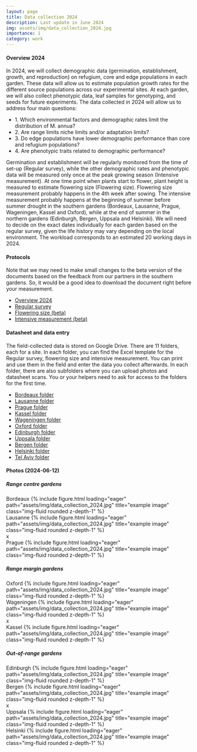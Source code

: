 ```yaml
---
layout: page
title: Data collection 2024
description: Last update in June 2024
img: assets/img/data_collection_2024.jpg
importance: 1
category: work
---
```


#### Overview 2024

In 2024, we will collect demographic data (germination, establishment, growth, and reproduction) on refugium, core and edge populations in each garden. 
These data will allow us to estimate population growth rates for the different source populations across our experimental sites. 
At each garden, we will also collect phenotypic data, leaf samples for genotyping, and seeds for future experiments. 
The data collected in 2024 will allow us to address four main questions: 

<ul>
  <li>1. Which environmental factors and demographic rates limit the distribution of M. annua? </li>
  <li>2. Are range limits niche limits and/or adaptation limits?</li>
  <li>3. Do edge populations have lower demographic performance than core and refugium populations?</li>
  <li>4. Are phenotypic traits related to demographic performance?</li>
</ul>

Germination and establishment will be regularly monitored from the time of set-up (Regular survey), while the other demographic rates and phenotypic data will be measured only once at the peak growing season (Intensive measurement).
At one time point when plants start to flower, plant height is measured to estimate flowering size (Flowering size). 
Flowering size measurement probably happens in the 4th week after sowing. 
The intensive measurement probably happens at the beginning of summer before summer drought in the southern gardens (Bordeaux, Lausanne, Prague, Wageningen, Kassel and Oxford), 
while at the end of summer in the northern gardens (Edinburgh, Bergen, Uppsala and Helsinki). 
We will need to decide on the exact dates individually for each garden based on the regular survey, given the life history may vary depending on the local environment.
The workload corresponds to an estimated 20 working days in 2024. 

#### Protocols

Note that we may need to make small changes to the beta version of the documents based on the feedback from our partners in the southern gardens. 
So, it would be a good idea to download the document right before your measurement. 

<ul>
  <li> <a href="https://drive.google.com/file/d/1CPkcYTsigEZREk1EB0a00_VrN3thyI9b/view?usp=sharing" target="_blank">Overview 2024 </a> </li>   
  <li> <a href="https://drive.google.com/file/d/14tPrWAY0fCdz8oHr8o1fjgC5xBAroMwk/view?usp=sharing" target="_blank">Regular survey </a> </li> 
  <li> <a href="https://drive.google.com/file/d/1K6GhXOW1q8WlIWLuzWLl_wBFGj_S9vg5/view?usp=sharing" target="_blank">Flowering size (beta) </a> </li> 
  <li> <a href="https://drive.google.com/file/d/1_6R_OrdFw21NKNTttOd48eIouKXyHCfM/view?usp=sharing" target="_blank">Intensive measurement (beta)</a> </li> 
</ul>

####  Datasheet and data entry

The field-collected data is stored on Google Drive. There are 11 folders, each for a site. 
In each folder, you can find the Excel template for the Regular survey, flowering size and intensive measurement. 
You can print and use them in the field and enter the data you collect afterwards. 
In each folder, there are also subfolders where you can upload photos and datasheet scans. 
You or your helpers need to ask for access to the folders for the first time.

<ul>
<li> <a href="https://drive.google.com/drive/folders/16LKeyzN48xk2NVFstP3jiav0iU1Y6jS8?usp=sharing" target="_blank">Bordeaux folder</a> </li> 
<li><a href="https://drive.google.com/drive/folders/1Ta24oGK8K-_HRUNJLZV3_MASYYfVsNVG?usp=sharing" target="_blank">Lausanne folder</a></li> 
<li><a href="https://drive.google.com/drive/folders/1IhpCqHa3ddYhQ0prCGn8Rxyo79Vo4XC6?usp=sharing" target="_blank">Prague folder</a></li> 
<li><a href="https://drive.google.com/drive/folders/1ruts1EZ1vkrkywZNtuoeRi1iQPegxSSy?usp=sharing" target="_blank">Kassel folder</a></li> 
<li><a href="https://drive.google.com/drive/folders/1KTzKfV1WKtk_i6mj_O6yL4fk3ElcrsRl?usp=sharing" target="_blank">Wageningen folder</a></li> 
<li><a href="https://drive.google.com/drive/folders/1WGxY448lXcBIX5nvWNksXh_WWL-SZdIO?usp=sharing" target="_blank">Oxford folder</a></li> 
<li><a href="https://drive.google.com/drive/folders/1EKytUKT1O6Ni08jKj9kjW1flarpL7UOZ?usp=sharing" target="_blank">Edinburgh folder</a></li> 
<li> <a href="https://drive.google.com/drive/folders/1fLr8aeLq8YdVS7lNRWCNnUz1JEyXIuvR?usp=sharing" target="_blank">Uppsala folder</a> </li> 
<li> <a href="https://drive.google.com/drive/folders/1w8bOGd7uw_6IUopaJ77xl7kp_xX09oy_?usp=sharing" target="_blank">Bergen folder</a> </li> 
<li> <a href="https://drive.google.com/drive/folders/1rKJ9GSNL5yPSIcaiiB_FEZvG7NuuNewW?usp=sharing" target="_blank">Helsinki folder</a> </li> 
<li> <a href="https://drive.google.com/drive/folders/1N_SYFleP9o4kSz9cJU-DE9OLNsQbEJka?usp=sharing" target="_blank">Tel Aviv folder</a> </li> 
</ul>

#### Photos (2024-06-12)
##### Range centre gardens
<div class="container">
  <div class="row">
    <div class="col-sm mt-3 mt-md-0">
      Bordeaux
      {% include figure.html loading="eager" path="assets/img/data_collection_2024.jpg" title="example image" class="img-fluid rounded z-depth-1" %}
    </div>
    <div class="col-sm mt-3 mt-md-0">  
      Lausanne
      {% include figure.html loading="eager" path="assets/img/data_collection_2024.jpg" title="example image" class="img-fluid rounded z-depth-1" %}
    </div>
     <div class="w-100"></div>x
    <div class="col-sm mt-3 mt-md-0">  
      Prague
      {% include figure.html loading="eager" path="assets/img/data_collection_2024.jpg" title="example image" class="img-fluid rounded z-depth-1" %}
    </div>
  </div>
</div>

##### Range margin gardens
<div class="container">
  <div class="row">
    <div class="col-sm mt-3 mt-md-0">
      Oxford
      {% include figure.html loading="eager" path="assets/img/data_collection_2024.jpg" title="example image" class="img-fluid rounded z-depth-1" %}
    </div>
    <div class="col-sm mt-3 mt-md-0">  
      Wageningen
      {% include figure.html loading="eager" path="assets/img/data_collection_2024.jpg" title="example image" class="img-fluid rounded z-depth-1" %}
    </div>
    <div class="w-100"></div>x
    <div class="col-sm mt-3 mt-md-0">
      Kassel
      {% include figure.html loading="eager" path="assets/img/data_collection_2024.jpg" title="example image" class="img-fluid rounded z-depth-1" %}
    </div>
  </div>
</div>

##### Out-of-range gardens
<div class="container">
  <div class="row">
    <div class="col-sm mt-3 mt-md-0">
      Edinburgh
      {% include figure.html loading="eager" path="assets/img/data_collection_2024.jpg" title="example image" class="img-fluid rounded z-depth-1" %}
    </div>
    <div class="col-sm mt-3 mt-md-0">  
      Bergen
      {% include figure.html loading="eager" path="assets/img/data_collection_2024.jpg" title="example image" class="img-fluid rounded z-depth-1" %}
    </div>
    <div class="w-100"></div>x
    <div class="col-sm mt-3 mt-md-0">
      Uppsala
      {% include figure.html loading="eager" path="assets/img/data_collection_2024.jpg" title="example image" class="img-fluid rounded z-depth-1" %}
    </div>
    <div class="col-sm mt-3 mt-md-0">
      Helsinki
      {% include figure.html loading="eager" path="assets/img/data_collection_2024.jpg" title="example image" class="img-fluid rounded z-depth-1" %}
    </div>
  </div>
</div>

